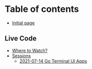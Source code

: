 # Table of contents

* [Initial page](README.md)

## Live Code

* [Where to Watch?](live-code/where-to-watch.md)
* [Sessions](live-code/sessions/README.md)
  * [2021-07-14 Go Terminal UI Apps](live-code/sessions/2021-07-14-golang-tui-apps.md)

